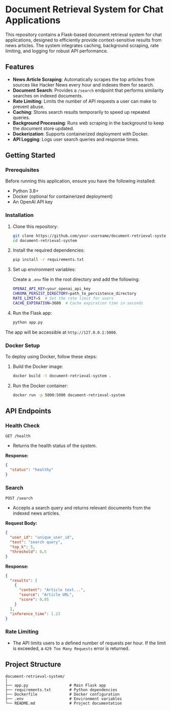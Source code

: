 # Document Retrieval System for Chat Applications

This repository contains a Flask-based document retrieval system for chat applications, designed to efficiently provide context-sensitive results from news articles. The system integrates caching, background scraping, rate limiting, and logging for robust API performance. 

## Features

- **News Article Scraping**: Automatically scrapes the top articles from sources like Hacker News every hour and indexes them for search.
- **Document Search**: Provides a `/search` endpoint that performs similarity searches on indexed documents.
- **Rate Limiting**: Limits the number of API requests a user can make to prevent abuse.
- **Caching**: Stores search results temporarily to speed up repeated queries.
- **Background Processing**: Runs web scraping in the background to keep the document store updated.
- **Dockerization**: Supports containerized deployment with Docker.
- **API Logging**: Logs user search queries and response times.

## Getting Started

### Prerequisites

Before running this application, ensure you have the following installed:

- Python 3.8+
- Docker (optional for containerized deployment)
- An OpenAI API key

### Installation

1. Clone this repository:

   ```bash
   git clone https://github.com/your-username/document-retrieval-system.git
   cd document-retrieval-system
   ```

2. Install the required dependencies:

   ```bash
   pip install -r requirements.txt
   ```

3. Set up environment variables:

   Create a `.env` file in the root directory and add the following:

   ```bash
   OPENAI_API_KEY=your_openai_api_key
   CHROMA_PERSIST_DIRECTORY=path_to_persistence_directory
   RATE_LIMIT=5  # Set the rate limit for users
   CACHE_EXPIRATION=3600  # Cache expiration time in seconds
   ```

4. Run the Flask app:

   ```bash
   python app.py
   ```

The app will be accessible at `http://127.0.0.1:5000`.

### Docker Setup

To deploy using Docker, follow these steps:

1. Build the Docker image:

   ```bash
   docker build -t document-retrieval-system .
   ```

2. Run the Docker container:

   ```bash
   docker run -p 5000:5000 document-retrieval-system
   ```

## API Endpoints

### Health Check

`GET /health`

- Returns the health status of the system.

**Response:**
```json
{
  "status": "healthy"
}
```

### Search

`POST /search`

- Accepts a search query and returns relevant documents from the indexed news articles.

**Request Body:**
```json
{
  "user_id": "unique_user_id",
  "text": "search query",
  "top_k": 5,
  "threshold": 0.5
}
```

**Response:**
```json
{
  "results": [
    {
      "content": "Article text...",
      "source": "Article URL",
      "score": 0.95
    }
  ],
  "inference_time": 1.23
}
```

### Rate Limiting

- The API limits users to a defined number of requests per hour. If the limit is exceeded, a `429 Too Many Requests` error is returned.

## Project Structure

```
document-retrieval-system/
│
├── app.py                  # Main Flask app
├── requirements.txt        # Python dependencies
├── Dockerfile              # Docker configuration
├── .env                    # Environment variables
└── README.md               # Project documentation
```
